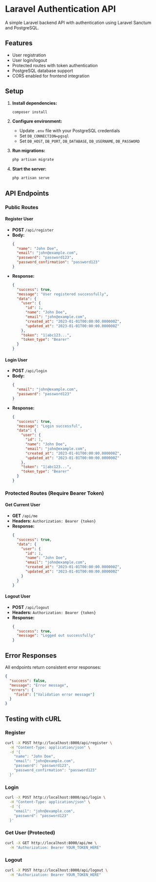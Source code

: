 # Laravel Authentication API

A simple Laravel backend API with authentication using Laravel Sanctum and PostgreSQL.

## Features

- User registration
- User login/logout
- Protected routes with token authentication
- PostgreSQL database support
- CORS enabled for frontend integration

## Setup

1. **Install dependencies:**
   ```bash
   composer install
   ```

2. **Configure environment:**
   - Update `.env` file with your PostgreSQL credentials
   - Set `DB_CONNECTION=pgsql`
   - Set `DB_HOST`, `DB_PORT`, `DB_DATABASE`, `DB_USERNAME`, `DB_PASSWORD`

3. **Run migrations:**
   ```bash
   php artisan migrate
   ```

4. **Start the server:**
   ```bash
   php artisan serve
   ```

## API Endpoints

### Public Routes

#### Register User
- **POST** `/api/register`
- **Body:**
  ```json
  {
    "name": "John Doe",
    "email": "john@example.com",
    "password": "password123",
    "password_confirmation": "password123"
  }
  ```
- **Response:**
  ```json
  {
    "success": true,
    "message": "User registered successfully",
    "data": {
      "user": {
        "id": 1,
        "name": "John Doe",
        "email": "john@example.com",
        "created_at": "2023-01-01T00:00:00.000000Z",
        "updated_at": "2023-01-01T00:00:00.000000Z"
      },
      "token": "1|abc123...",
      "token_type": "Bearer"
    }
  }
  ```

#### Login User
- **POST** `/api/login`
- **Body:**
  ```json
  {
    "email": "john@example.com",
    "password": "password123"
  }
  ```
- **Response:**
  ```json
  {
    "success": true,
    "message": "Login successful",
    "data": {
      "user": {
        "id": 1,
        "name": "John Doe",
        "email": "john@example.com",
        "created_at": "2023-01-01T00:00:00.000000Z",
        "updated_at": "2023-01-01T00:00:00.000000Z"
      },
      "token": "1|abc123...",
      "token_type": "Bearer"
    }
  }
  ```

### Protected Routes (Require Bearer Token)

#### Get Current User
- **GET** `/api/me`
- **Headers:** `Authorization: Bearer {token}`
- **Response:**
  ```json
  {
    "success": true,
    "data": {
      "user": {
        "id": 1,
        "name": "John Doe",
        "email": "john@example.com",
        "created_at": "2023-01-01T00:00:00.000000Z",
        "updated_at": "2023-01-01T00:00:00.000000Z"
      }
    }
  }
  ```

#### Logout User
- **POST** `/api/logout`
- **Headers:** `Authorization: Bearer {token}`
- **Response:**
  ```json
  {
    "success": true,
    "message": "Logged out successfully"
  }
  ```

## Error Responses

All endpoints return consistent error responses:

```json
{
  "success": false,
  "message": "Error message",
  "errors": {
    "field": ["Validation error message"]
  }
}
```

## Testing with cURL

### Register
```bash
curl -X POST http://localhost:8000/api/register \
  -H "Content-Type: application/json" \
  -d '{
    "name": "John Doe",
    "email": "john@example.com",
    "password": "password123",
    "password_confirmation": "password123"
  }'
```

### Login
```bash
curl -X POST http://localhost:8000/api/login \
  -H "Content-Type: application/json" \
  -d '{
    "email": "john@example.com",
    "password": "password123"
  }'
```

### Get User (Protected)
```bash
curl -X GET http://localhost:8000/api/me \
  -H "Authorization: Bearer YOUR_TOKEN_HERE"
```

### Logout
```bash
curl -X POST http://localhost:8000/api/logout \
  -H "Authorization: Bearer YOUR_TOKEN_HERE"
```